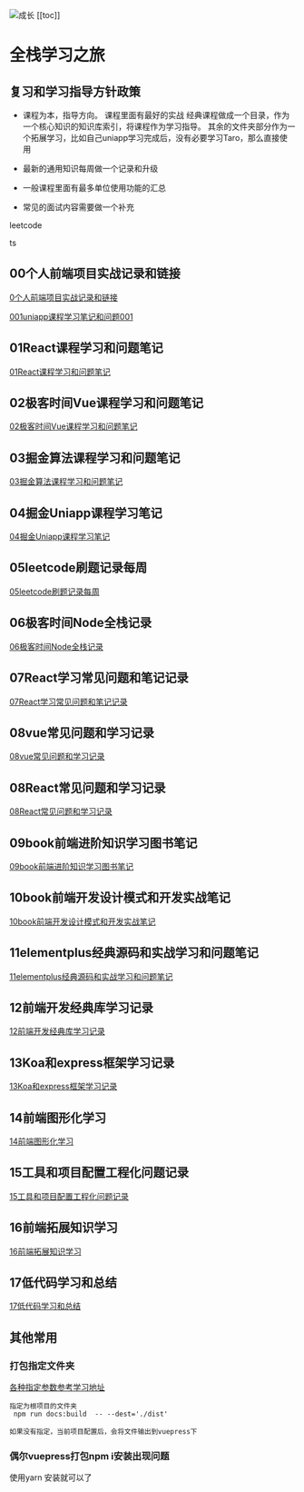
![成长](/images/home.png)
[[toc]]
# 全栈学习之旅

## 复习和学习指导方针政策
- 课程为本，指导方向。
课程里面有最好的实战
经典课程做成一个目录，作为一个核心知识的知识库索引，将课程作为学习指导。
其余的文件夹部分作为一个拓展学习，比如自己uniapp学习完成后，没有必要学习Taro，那么直接使用

- 最新的通用知识每周做一个记录和升级

- 一般课程里面有最多单位使用功能的汇总

- 常见的面试内容需要做一个补充

leetcode

ts


## 00个人前端项目实战记录和链接
[0个人前端项目实战记录和链接](./00个人前端项目实战记录和链接/000README.md)


[001uniapp课程学习笔记和问题001](./001掘金课程记录和问题.md)

## 01React课程学习和问题笔记
[01React课程学习和问题笔记](./01React课程学习和问题笔记/000README.md)



## 02极客时间Vue课程学习和问题笔记
[02极客时间Vue课程学习和问题笔记](./02极客时间Vue课程学习和问题笔记/000README.md)



## 03掘金算法课程学习和问题笔记
[03掘金算法课程学习和问题笔记](./03掘金算法课程学习和问题笔记/000README.md)



## 04掘金Uniapp课程学习笔记
[04掘金Uniapp课程学习笔记](./04掘金Uniapp课程学习笔记/000README.md)

## 05leetcode刷题记录每周
[05leetcode刷题记录每周](./05leetcode%E5%88%B7%E9%A2%98%E8%AE%B0%E5%BD%95%E6%AF%8F%E5%91%A8/000README.md)



## 06极客时间Node全栈记录

[06极客时间Node全栈记录](./06极客时间Node全栈记录/000README.md)



## 07React学习常见问题和笔记记录

[07React学习常见问题和笔记记录](./07React学习常见问题和笔记记录/000README.md)


## 08vue常见问题和学习记录
[08vue常见问题和学习记录](./08vue常见问题和学习记录/000README.md)


## 08React常见问题和学习记录
[08React常见问题和学习记录](./08React常见问题和学习记录/000README.md)




## 09book前端进阶知识学习图书笔记
[09book前端进阶知识学习图书笔记](./09book前端进阶知识学习图书笔记/000README.md)


## 10book前端开发设计模式和开发实战笔记
[10book前端开发设计模式和开发实战笔记](./10book前端开发设计模式和开发实战笔记/000README.md)


## 11elementplus经典源码和实战学习和问题笔记
[11elementplus经典源码和实战学习和问题笔记](./11elementplus经典源码和实战学习和问题笔记/000README.md)



## 12前端开发经典库学习记录
[12前端开发经典库学习记录](./12前端开发经典库学习记录/000README.md)



## 13Koa和express框架学习记录

[13Koa和express框架学习记录](./13Koa和express框架学习记录/000README.md)

## 14前端图形化学习
[14前端图形化学习](./14前端图形化学习/000README.md)




## 15工具和项目配置工程化问题记录
[15工具和项目配置工程化问题记录](./15工具和项目配置工程化问题记录/000README.md)

## 16前端拓展知识学习
[16前端拓展知识学习](./16前端拓展知识学习/000README.md)



## 17低代码学习和总结
[17低代码学习和总结](./17低代码学习和总结/000README.md)


## 其他常用
### 打包指定文件夹
[各种指定参数参考学习地址](https://cli.vuejs.org/zh/guide/cli-service.html#vue-cli-service-build)
~~~
指定为根项目的文件夹
 npm run docs:build  -- --dest='./dist'

如果没有指定，当前项目配置后，会将文件输出到vuepress下

~~~


### 偶尔vuepress打包npm i安装出现问题
使用yarn 安装就可以了

